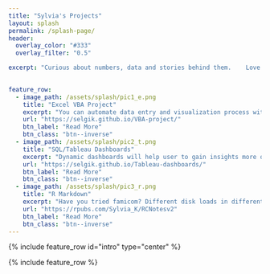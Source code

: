 ```yaml
---
title: "Sylvia's Projects"
layout: splash
permalink: /splash-page/
header:
  overlay_color: "#333"
  overlay_filter: "0.5"

excerpt: "Curious about numbers, data and stories behind them.    Love solving problems with VBA, SQL, Tableau and R."

  
feature_row:
  - image_path: /assets/splash/pic1_e.png
    title: "Excel VBA Project"
    excerpt: "You can automate data entry and visualization process with Excel VBA"
    url: "https://selgik.github.io/VBA-project/"
    btn_label: "Read More"
    btn_class: "btn--inverse"
  - image_path: /assets/splash/pic2_t.png
    title: "SQL/Tableau Dashboards"
    excerpt: "Dynamic dashboards will help user to gain insights more quickly"
    url: "https://selgik.github.io/Tableau-dashboards/"
    btn_label: "Read More"
    btn_class: "btn--inverse"
  - image_path: /assets/splash/pic3_r.png
    title: "R Markdown"
    excerpt: "Have you tried famicom? Different disk loads in different games. Same with R"
    url: "https://rpubs.com/Sylvia_K/RCNotesv2"
    btn_label: "Read More"
    btn_class: "btn--inverse"
---
```


<!--- 
  actions:
    - label: "Read More"
      url: "https://selgik.github.io/"
--->

<!--- Below is needed to add intro --->
{% include feature_row id="intro" type="center" %}

<!--- Below is needed to add row division --->
{% include feature_row %}
